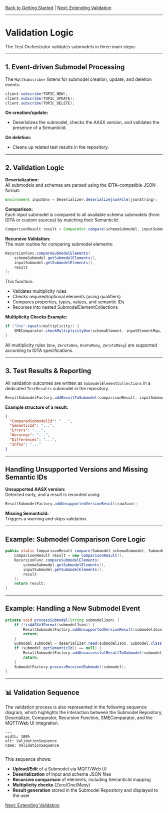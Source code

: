 [Back to Getting Started](getting_started.md) | [Next: Extending Validation](extending.md)

---

# Validation Logic

The Test Orchestrator validates submodels in three main steps:

---

## 1. Event-driven Submodel Processing

The `MqttSubscriber` listens for submodel creation, update, and deletion events:

```java
client.subscribe(TOPIC_NEW);
client.subscribe(TOPIC_UPDATE);
client.subscribe(TOPIC_DELETE);
```

**On creation/update:**
- Deserializes the submodel, checks the AASX version, and validates the presence of a SemanticId.

**On deletion:**
- Cleans up related test results in the repository.

---

## 2. Validation Logic

**Deserialization:**  
All submodels and schemas are parsed using the IDTA-compatible JSON format:

```java
Environment inputEnv = Deserializer.deserializejsonFile(jsonString);
```

**Comparison:**  
Each input submodel is compared to all available schema submodels (from IDTA or custom sources) by matching their SemanticId:

```java
ComparisonResult result = Comparator.compare(schemaSubmodel, inputSubmodel);
```

**Recursive Validation:**  
The main routine for comparing submodel elements:

```java
RecursionFunc.compareSubmodelElements(
    schemaSubmodel.getSubmodelElements(),
    inputSubmodel.getSubmodelElements(),
    result
);
```

This function:
- Validates multiplicity rules
- Checks required/optional elements (using qualifiers)
- Compares properties, types, values, and semantic IDs
- Recurses into nested SubmodelElementCollections

**Multiplicity Checks Example:**

```java
if ("One".equals(multiplicity)) {
    SMEComparator.checkMultiplicityOne(schemaElement, inputElementMap, result);
}
```

All multiplicity rules (`One`, `ZeroToOne`, `OneToMany`, `ZeroToMany`) are supported according to IDTA specifications.

---

## 3. Test Results & Reporting

All validation outcomes are written as `SubmodelElementCollections` in a dedicated `TestResults` submodel in the repository.

```java
ResultSubmodelFactory.addResultToSubmodel(comparisonResult, inputSubmodel);
```

**Example structure of a result:**

```json
{
  "ComparedSubmodelId": "...",
  "SemanticId": "...",
  "Errors": "...",
  "Warnings": "...",
  "Differences": "...",
  "Infos": "..."
}
```

---

## Handling Unsupported Versions and Missing Semantic IDs

**Unsupported AASX version:**  
Detected early, and a result is recorded using:

```java
ResultSubmodelFactory.addUnsupportedVersionResult(rawJson);
```

**Missing SemanticId:**  
Triggers a warning and skips validation.

---

## Example: Submodel Comparison Core Logic

```java
public static ComparisonResult compare(Submodel schemaSubmodel, Submodel inputSubmodel) {
    ComparisonResult result = new ComparisonResult();
    RecursionFunc.compareSubmodelElements(
        schemaSubmodel.getSubmodelElements(),
        inputSubmodel.getSubmodelElements(),
        result
    );
    return result;
}
```

---

## Example: Handling a New Submodel Event

```java
private void processSubmodel(String submodelJson) {
    if (!isAASXv3Format(submodelJson)) {
        ResultSubmodelFactory.addUnsupportedVersionResult(submodelJson);
        return;
    }
    Submodel submodel = deserializer.read(submodelJson, Submodel.class);
    if (submodel.getSemanticId() == null) {
        ResultSubmodelFactory.addUnsuccessfulResultToSubmodel(submodel);
        return;
    }
    SubmodelFactory.processReceivedSubmodel(submodel);
}
```
---

## 📊 Validation Sequence

The validation process is also represented in the following sequence diagram, which highlights the interaction between the Submodel Repository, Deserializer, Comparator, Recursion Function, SMEComparator, and the MQTT/Web UI integration.

```{figure} ./images/ValidationSequence.png
---
width: 100%
alt: ValidationSequence
name: ValidationSequence
---
```

This sequence shows:
- **Upload/Edit** of a Submodel via MQTT/Web UI  
- **Deserialization** of input and schema JSON files  
- **Recursive comparison** of elements, including SemanticId mapping  
- **Multiplicity checks** (Zero/One/Many)  
- **Result generation** stored in the Submodel Repository and displayed to the user


[Next: Extending Validation](extending.md)
